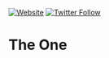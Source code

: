 [![Website](https://img.shields.io/website?label=clintoncodes.com&style=for-the-badge&url=https%3A%2F%2Fclintoncodes.com)](https://clintoncodes.com)
[![Twitter Follow](https://img.shields.io/twitter/follow/kojoswic?color=1DA1F2&logo=twitter&style=for-the-badge)](https://twitter.com/intent/follow?original_referer=https%3A%2F%2Fgithub.com%kojoswic&screen_name=kojoswic)

# The One



[website]: https://clintoncodes.com
[twitter]: https://twitter.com/kojoswic
[linkedin]: https://www.linkedin.com/in/agyemangduahc/


